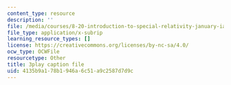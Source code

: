 ```yaml
---
content_type: resource
description: ''
file: /media/courses/8-20-introduction-to-special-relativity-january-iap-2021/4135b9a178b1946a6c51a9c2587d7d9c_UxTIYMtNc4g.srt
file_type: application/x-subrip
learning_resource_types: []
license: https://creativecommons.org/licenses/by-nc-sa/4.0/
ocw_type: OCWFile
resourcetype: Other
title: 3play caption file
uid: 4135b9a1-78b1-946a-6c51-a9c2587d7d9c
---
```

